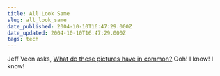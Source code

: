 ```yaml
---
title: All Look Same
slug: all_look_same
date_published: 2004-10-10T16:47:29.000Z
date_updated: 2004-10-10T16:47:29.000Z
tags: tech
---
```


Jeff Veen asks, [What do these pictures have in common?](http://www.veen.com/jeff/archives/000628.html) Ooh! I know! I know!
